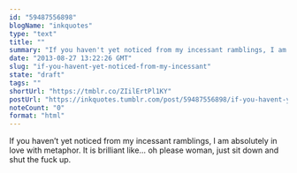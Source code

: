 ```yaml
---
id: "59487556898"
blogName: "inkquotes"
type: "text"
title: ""
summary: "If you haven't yet noticed from my incessant ramblings, I am absolutely in love with metaphor. It is brilliant like... oh please..."
date: "2013-08-27 13:22:26 GMT"
slug: "if-you-havent-yet-noticed-from-my-incessant"
state: "draft"
tags: ""
shortUrl: "https://tmblr.co/ZIilErtPl1KY"
postUrl: "https://inkquotes.tumblr.com/post/59487556898/if-you-havent-yet-noticed-from-my-incessant"
noteCount: "0"
format: "html"
---
```


If you haven’t yet noticed from my incessant ramblings, I am absolutely in love with metaphor. It is brilliant like… oh please woman, just sit down and shut the fuck up.